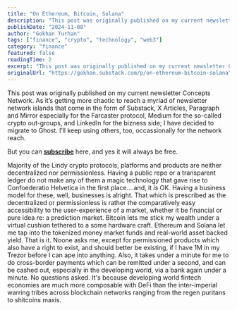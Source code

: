 ```yaml
---
title: "On Ethereum, Bitcoin, Solana"
description: "This post was originally published on my current newsletter Concepts Network."
publishDate: "2024-11-08"
author: "Gokhan Turhan"
tags: ["finance", "crypto", "technology", "web3"]
category: "finance"
featured: false
readingTime: 2
excerpt: "This post was originally published on my current newsletter Concepts Network. As it’s getting more chaotic to reach a myriad of newsletter network islands that come in the form of Substack, X..."
originalUrl: "https://gokhan.substack.com/p/on-ethereum-bitcoin-solana"
---
```


This post was originally published on my current newsletter Concepts Network. As it’s getting more chaotic to reach a myriad of newsletter network islands that come in the form of Substack, X Articles, Paragraph and Mirror especially for the Farcaster protocol, Medium for the so-called crypto out-groups, and LinkedIn for the bizness side; I have decided to migrate to Ghost. I’ll keep using others, too, occassionally for the network reach.

But you can **[subscribe](https://concepts.network/on-ethereum-bitcoin-solana/)** here, and yes it will always be free.

Majority of the Lindy crypto protocols, platforms and products are neither decentralized nor permissionless. Having a public repo or a transparent ledger do not make any of them a magic technology that gave rise to Confoederatio Helvetica in the first place....and, it *is* OK. Having a business model for these, well, businesses is alright. That which is prescribed as the decentralized or permissionless is rather the comparatively easy accessibility to the user-experience of a market, whether it be financial or pure idea re: a prediction market. Bitcoin lets me stick my wealth under a virtual cushion tethered to a some hardware craft. Ethereum and Solana let me tap into the tokenized money market funds and real-world asset backed yield. That is it. Noone asks me, except for permissioned products which also have a right to exist, and should better be existing, if I have 1M in my Trezor before I can ape into anything. Also, it takes under a minute for me to do cross-border payments which can be remitted under a second, and can be cashed out, especially in the developing world, via a bank again under a minute. No questions asked. It's because developing world fintech economies are much more composable with DeFi than the inter-imperial warring tribes across blockchain networks ranging from the regen puritans to shitcoins maxis.